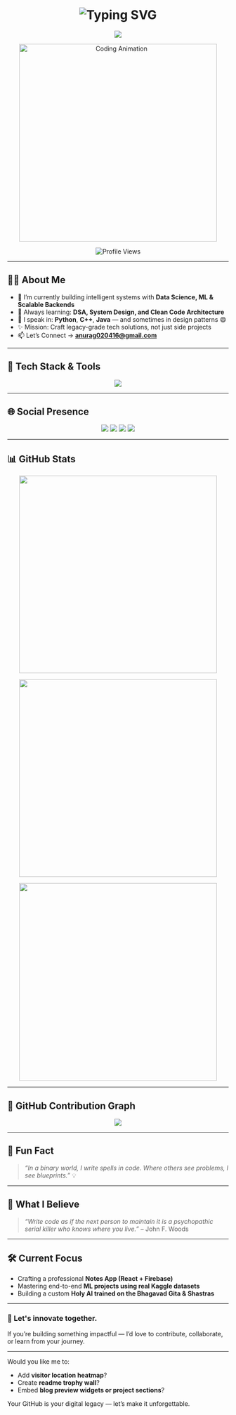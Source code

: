 <!-- Animated Intro Header -->
<!-- ✨ Animated Typing Intro – Clean, Wide & Readable -->
<h1 align="center">
  <img 
    src="https://readme-typing-svg.demolab.com?font=Fira+Code&size=26&pause=1000&center=true&width=1000&lines=Hi+%F0%9F%91%8B%2C+I'm+Anurag+Pareek.;Code+Architect+%7C+Data+Explorer+%7C+Tech+Visionary.;Welcome+to+my+Coding+Wonderland!+%F0%9F%8C%9F"
    alt="Typing SVG"
  />
</h1>


<!-- Status Tag -->
<p align="center">
  <img src="https://img.shields.io/badge/Status-Building%20Real-World%20Products-%230a0a0a" />
</p>

<!-- Cool Coding GIF -->
<p align="center">
  <img src="https://media.giphy.com/media/qgQUggAC3Pfv687qPC/giphy.gif" width="450" alt="Coding Animation">
</p>

<!-- Profile Views -->
<p align="center"> 
  <img src="https://komarev.com/ghpvc/?username=krsna016&label=Profile%20views&color=0e75b6&style=flat" alt="Profile Views" />
</p>

---

## 👨‍💻 About Me

- 🔭 I’m currently building intelligent systems with **Data Science, ML & Scalable Backends**
- 🌱 Always learning: **DSA, System Design, and Clean Code Architecture**
- 💬 I speak in: **Python**, **C++**, **Java** — and sometimes in design patterns 😄
- ✨ Mission: Craft legacy-grade tech solutions, not just side projects
- 📫 Let’s Connect → **anurag020416@gmail.com**

---

## 🚀 Tech Stack & Tools

<p align="center">
  <img src="https://skillicons.dev/icons?i=python,java,cpp,react,html,css,firebase,git,github,vscode,linux" />
</p>

---

## 🌐 Social Presence

<p align="center">
  <a href="https://www.linkedin.com/in/016anuragpareek"><img src="https://img.shields.io/badge/LinkedIn-%230077B5?style=for-the-badge&logo=linkedin&logoColor=white"/></a>
  <a href="https://leetcode.com/krsna_016/"><img src="https://img.shields.io/badge/LeetCode-%230a0a0a?style=for-the-badge&logo=leetcode&logoColor=white"/></a>
  <a href="https://stackoverflow.com/users/19687441/016anuragpareek"><img src="https://img.shields.io/badge/StackOverflow-%23F58025?style=for-the-badge&logo=stackoverflow&logoColor=white"/></a>
  <a href="https://www.hackerrank.com/profile/Anurag_16"><img src="https://img.shields.io/badge/HackerRank-%2311B584?style=for-the-badge&logo=hackerrank&logoColor=white"/></a>
</p>

---

## 📊 GitHub Stats

<p align="center">
  <img width="450" src="https://github-readme-stats.vercel.app/api?username=krsna016&show_icons=true&theme=radical&bg_color=0a0a0a&text_color=ffffff" />
</p>
<p align="center">
  <img width="450" src="https://github-readme-streak-stats.herokuapp.com/?user=krsna016&theme=dark&fire=FFDD00&ring=FFDD00" />
</p>
<p align="center">
  <img width="450" src="https://github-readme-stats.vercel.app/api/top-langs/?username=krsna016&layout=compact&theme=tokyonight&bg_color=0a0a0a&text_color=ffffff" />
</p>

---

## 📅 GitHub Contribution Graph

<p align="center">
  <img src="https://github-readme-activity-graph.vercel.app/graph?username=krsna016&theme=react-dark&bg_color=0a0a0a&color=ffffff&line=00ffe4&point=ffffff" />
</p>

---

## 💬 Fun Fact

> _“In a binary world, I write spells in code. Where others see problems, I see blueprints.”_ 💡

---

## 🎯 What I Believe

> _“Write code as if the next person to maintain it is a psychopathic serial killer who knows where you live.”_ – John F. Woods

---

## 🛠️ Current Focus

- Crafting a professional **Notes App (React + Firebase)**
- Mastering end-to-end **ML projects using real Kaggle datasets**
- Building a custom **Holy AI trained on the Bhagavad Gita & Shastras**

---

### 🌟 Let's innovate together.
If you’re building something impactful — I’d love to contribute, collaborate, or learn from your journey.

---

Would you like me to:
- Add **visitor location heatmap**?
- Create **readme trophy wall**?
- Embed **blog preview widgets or project sections**?

Your GitHub is your digital legacy — let’s make it unforgettable.
